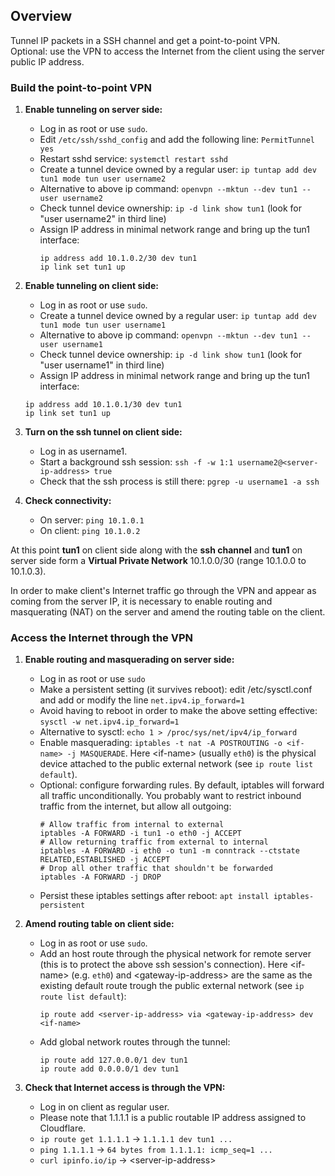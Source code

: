 ## Overview
Tunnel IP packets in a SSH channel and get a point-to-point VPN.  
Optional: use the VPN to access the Internet from the client using the server public IP address.

### Build the point-to-point VPN
1. **Enable tunneling on server side:**
   - Log in as root or use `sudo`.
   - Edit `/etc/ssh/sshd_config` and add the following line: `PermitTunnel yes`
   - Restart sshd service: `systemctl restart sshd`
   - Create a tunnel device owned by a regular user: `ip tuntap add dev tun1 mode tun user username2`
   - Alternative to above ip command: `openvpn --mktun --dev tun1 --user username2`
   - Check tunnel device ownership: `ip -d link show tun1` (look for "user username2" in third line)
   - Assign IP address in minimal network range and bring up the tun1 interface:
     ```
     ip address add 10.1.0.2/30 dev tun1
     ip link set tun1 up
     ```
     
2. **Enable tunneling on client side:**
   - Log in as root or use `sudo`.
   - Create a tunnel device owned by a regular user: `ip tuntap add dev tun1 mode tun user username1`
   - Alternative to above ip command: `openvpn --mktun --dev tun1 --user username1`
   - Check tunnel device ownership: `ip -d link show tun1` (look for "user username1" in third line)
   - Assign IP address in minimal network range and bring up the tun1 interface:
   ```
   ip address add 10.1.0.1/30 dev tun1
   ip link set tun1 up
   ```

4. **Turn on the ssh tunnel on client side:**
   - Log in as username1.
   - Start a background ssh session: `ssh -f -w 1:1 username2@<server-ip-address> true`
   - Check that the ssh process is still there: `pgrep -u username1 -a ssh`
   
5. **Check connectivity:**
   - On server: `ping 10.1.0.1`
   - On client: `ping 10.1.0.2`

At this point **tun1** on client side along with the **ssh channel** and **tun1** on server side form a **Virtual Private Network** 10.1.0.0/30 (range 10.1.0.0 to 10.1.0.3).

In order to make client's Internet traffic go through the VPN and appear as coming from the server IP, it is necessary to enable routing and masquerating (NAT) on the server and amend the routing table on the client.

### Access the Internet through the VPN

1. **Enable routing and masquerading on server side:**
   - Log in as root or use `sudo`
   - Make a persistent setting (it survives reboot): edit /etc/sysctl.conf and add or modify the line `net.ipv4.ip_forward=1`
   - Avoid having to reboot in order to make the above setting effective: `sysctl -w net.ipv4.ip_forward=1`
   - Alternative to sysctl: `echo 1 > /proc/sys/net/ipv4/ip_forward`
   - Enable masquerading: `iptables -t nat -A POSTROUTING -o <if-name> -j MASQUERADE`. Here \<if-name\> (usually `eth0`) is the physical device attached to the public external network (see `ip route list default`).
   - Optional: configure forwarding rules. By default, iptables will forward all traffic unconditionally. You probably want to restrict inbound traffic from the internet, but allow all outgoing:
     ```
     # Allow traffic from internal to external
     iptables -A FORWARD -i tun1 -o eth0 -j ACCEPT
     # Allow returning traffic from external to internal
     iptables -A FORWARD -i eth0 -o tun1 -m conntrack --ctstate RELATED,ESTABLISHED -j ACCEPT
     # Drop all other traffic that shouldn't be forwarded
     iptables -A FORWARD -j DROP
     ```
   - Persist these iptables settings after reboot: `apt install iptables-persistent`

2. **Amend routing table on client side:**
   - Log in as root or use `sudo`.
   - Add an host route through the physical network for remote server (this is to protect the above ssh session's connection). Here \<if-name\> (e.g. `eth0`) and \<gateway-ip-address\> are the same as the existing default route trough the public external network (see `ip route list default`): 
     ```
     ip route add <server-ip-address> via <gateway-ip-address> dev <if-name>
     ```
   - Add global network routes through the tunnel:
     ```
     ip route add 127.0.0.0/1 dev tun1
     ip route add 0.0.0.0/1 dev tun1
     ```

3. **Check that Internet access is through the VPN:**
   - Log in on client as regular user.
   - Please note that 1.1.1.1 is a public routable IP address assigned to Cloudflare.
   - `ip route get 1.1.1.1` -> `1.1.1.1 dev tun1 ...`
   - `ping 1.1.1.1` -> `64 bytes from 1.1.1.1: icmp_seq=1 ...`
   - `curl ipinfo.io/ip` -> \<server-ip-address\>
   
